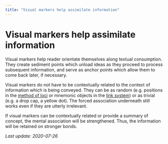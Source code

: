 ```yaml
---
title: "Visual markers help assimilate information"
---
```


# Visual markers help assimilate information

Visual markers help reader orientate themselves along textual consumption. They create sediment points which unload ideas as they proceed to process subsequent information, and serve as anchor points which allow them to come back later, if necessary.

Visual markers do not have to be contextually related to the context of information which is being conveyed. They can be as random (e.g. positions in the [method of loci](https://en.wikipedia.org/wiki/Method_of_loci) or mnemonic objects in the [link system](https://en.wikipedia.org/wiki/Mnemonic_link_system)) or as trivial (e.g. a drop cap, a yellow dot). The forced association underneath still works even if they are utterly irrelevant.

If visual markers can be contextually related or provide a summary of concept, the mental association will be strengthened. Thus, the information will be retained on stronger bonds.

*Last update: 2020-07-26*